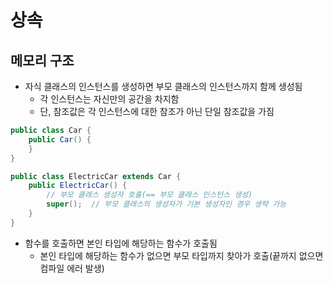 # 상속

## 메모리 구조

- 자식 클래스의 인스턴스를 생성하면 부모 클래스의 인스턴스까지 함께 생성됨
    - 각 인스턴스는 자신만의 공간을 차지함
    - 단, 참조값은 각 인스턴스에 대한 참조가 아닌 단일 참조값을 가짐

```java
public class Car {
    public Car() {
    }
}

public class ElectricCar extends Car {
    public ElectricCar() {
        // 부모 클래스 생성자 호출(== 부모 클래스 인스턴스 생성)
        super();  // 부모 클래스의 생성자가 기본 생성자인 경우 생략 가능
    }
}
```

- 함수를 호출하면 본인 타입에 해당하는 함수가 호출됨
    - 본인 타입에 해당하는 함수가 없으면 부모 타입까지 찾아가 호출(끝까지 없으면 컴파일 에러 발생)
